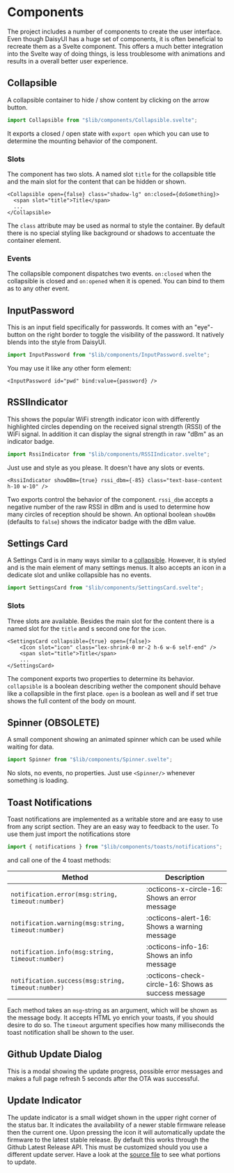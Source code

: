# Components

The project includes a number of components to create the user interface. Even though DaisyUI has a huge set of components, it is often beneficial to recreate them as a Svelte component. This offers a much better integration into the Svelte way of doing things, is less troublesome with animations and results in a overall better user experience.

## Collapsible

A collapsible container to hide / show content by clicking on the arrow button.

```ts
import Collapsible from "$lib/components/Collapsible.svelte";
```

It exports a closed / open state with `export open` which you can use to determine the mounting behavior of the component.

### Slots

The component has two slots. A named slot `title` for the collapsible title and the main slot for the content that can be hidden or shown.

```
<Collapsible open={false} class="shadow-lg" on:closed={doSomething}>
  <span slot="title">Title</span>
  ...
</Collapsible>
```

The `class` attribute may be used as normal to style the container. By default there is no special styling like background or shadows to accentuate the container element.

### Events

The collapsible component dispatches two events. `on:closed` when the collapsible is closed and `on:opened` when it is opened. You can bind to them as to any other event.

## InputPassword

This is an input field specifically for passwords. It comes with an "eye"-button on the right border to toggle the visibility of the password. It natively blends into the style from DaisyUI.

```ts
import InputPassword from "$lib/components/InputPassword.svelte";
```

You may use it like any other form element:

```
<InputPassword id="pwd" bind:value={password} />
```

## RSSIIndicator

This shows the popular WiFi strength indicator icon with differently highlighted circles depending on the received signal strength (RSSI) of the WiFi signal. In addition it can display the signal strength in raw "dBm" as an indicator badge.

```ts
import RssiIndicator from "$lib/components/RSSIIndicator.svelte";
```

Just use and style as you please. It doesn't have any slots or events.

```
<RssiIndicator showDBm={true} rssi_dbm={-85} class="text-base-content h-10 w-10" />
```

Two exports control the behavior of the component. `rssi_dbm` accepts a negative number of the raw RSSI in dBm and is used to determine how many circles of reception should be shown. An optional boolean `showDBm` (defaults to `false`) shows the indicator badge with the dBm value.

## Settings Card

A Settings Card is in many ways similar to a [collapsible](#collapsible). However, it is styled and is the main element of many settings menus. It also accepts an icon in a dedicate slot and unlike collapsible has no events.

```ts
import SettingsCard from "$lib/components/SettingsCard.svelte";
```

### Slots

Three slots are available. Besides the main slot for the content there is a named slot for the `title` and s second one for the `icon`.

```
<SettingsCard collapsible={true} open={false}>
	<Icon slot="icon" class="lex-shrink-0 mr-2 h-6 w-6 self-end" />
	<span slot="title">Title</span>
    ...
</SettingsCard>
```

The component exports two properties to determine its behavior. `collapsible` is a boolean describing wether the component should behave like a collapsible in the first place. `open` is a boolean as well and if set true shows the full content of the body on mount.

## Spinner (OBSOLETE)

A small component showing an animated spinner which can be used while waiting for data.

```ts
import Spinner from "$lib/components/Spinner.svelte";
```

No slots, no events, no properties. Just use `<Spinner/>` whenever something is loading.

## Toast Notifications

Toast notifications are implemented as a writable store and are easy to use from any script section. They are an easy way to feedback to the user. To use them just import the notifications store

```ts
import { notifications } from "$lib/components/toasts/notifications";
```

and call one of the 4 toast methods:

| Method                                             | Description                                         |
| -------------------------------------------------- | --------------------------------------------------- |
| `notification.error(msg:string, timeout:number)`   | :octicons-x-circle-16: Shows an error message       |
| `notification.warning(msg:string, timeout:number)` | :octicons-alert-16: Shows a warning message         |
| `notification.info(msg:string, timeout:number)`    | :octicons-info-16: Shows an info message            |
| `notification.success(msg:string, timeout:number)` | :octicons-check-circle-16: Shows as success message |

Each method takes an `msg`-string as an argument, which will be shown as the message body. It accepts HTML yo enrich your toasts, if you should desire to do so. The `timeout` argument specifies how many milliseconds the toast notification shall be shown to the user.

## Github Update Dialog

This is a modal showing the update progress, possible error messages and makes a full page refresh 5 seconds after the OTA was successful.

## Update Indicator

The update indicator is a small widget shown in the upper right corner of the status bar. It indicates the availability of a newer stable firmware release then the current one. Upon pressing the icon it will automatically update the firmware to the latest stable release. By default this works through the Github Latest Release API. This must be customized should you use a different update server. Have a look at the [source file](https://github.com/theelims/ESP32-sveltekit/blob/main/interface/src/lib/components/GithubUpdateDialog.svelte) to see what portions to update.
